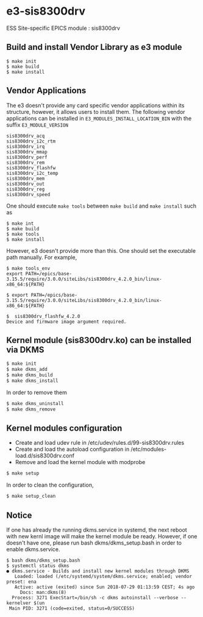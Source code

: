 
e3-sis8300drv  
======
ESS Site-specific EPICS module : sis8300drv


## Build and install Vendor Library as e3 module

```
$ make init
$ make build
$ make install
```

## Vendor Applications

The e3 doesn't provide any card specific vendor applications within its structure, however, it allows users to install them. The following vendor applications can be installed in ```E3_MODULES_INSTALL_LOCATION_BIN``` with the suffix ```E3_MODULE_VERSION```

```
sis8300drv_acq
sis8300drv_i2c_rtm
sis8300drv_irq
sis8300drv_mmap
sis8300drv_perf
sis8300drv_rem
sis8300drv_flashfw
sis8300drv_i2c_temp
sis8300drv_mem
sis8300drv_out
sis8300drv_reg
sis8300drv_speed
```

One should execute ```make tools``` between ```make build``` and ```make install``` such as
```
$ make int
$ make build
$ make tools 
$ make install
```

However, e3 doesn't provide more than this. One should set the executable path manually. For example,

```
$ make tools_env
export PATH=/epics/base-3.15.5/require/3.0.0/siteLibs/sis8300drv_4.2.0_bin/linux-x86_64:${PATH}

$ export PATH=/epics/base-3.15.5/require/3.0.0/siteLibs/sis8300drv_4.2.0_bin/linux-x86_64:${PATH}

$  sis8300drv_flashfw_4.2.0
Device and firmware image argument required.

```


## Kernel module (sis8300drv.ko) can be installed via DKMS


```sh
$ make init
$ make dkms_add
$ make dkms_build
$ make dkms_install
```

In order to remove them

```sh
$ make dkms_uninstall
$ make dkms_remove
```



## Kernel modules configuration

* Create and load udev rule in /etc/udev/rules.d/99-sis8300drv.rules
* Create and load the autoload configuration in /etc/modules-load.d/sis8300drv.conf
* Remove and load the kernel module with modprobe

```sh
$ make setup
```

In order to clean the configuration,

```sh
$ make setup_clean
```

## Notice
If one has already the running dkms.service in systemd, the next reboot with new kernl image will make the kernel module be ready. However, if one doesn't have one, please run bash dkms/dkms_setup.bash in order to enable dkms.service.

```
$ bash dkms/dkms_setup.bash
$ systemctl status dkms
● dkms.service - Builds and install new kernel modules through DKMS
   Loaded: loaded (/etc/systemd/system/dkms.service; enabled; vendor preset: ena
   Active: active (exited) since Sun 2018-07-29 01:13:59 CEST; 4s ago
     Docs: man:dkms(8)
  Process: 3271 ExecStart=/bin/sh -c dkms autoinstall --verbose --kernelver $(un
 Main PID: 3271 (code=exited, status=0/SUCCESS)
```


